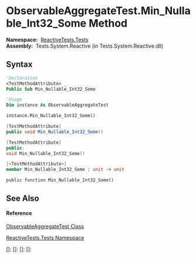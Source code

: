 # ObservableAggregateTest.Min\_Nullable\_Int32\_Some Method

**Namespace:**  [ReactiveTests.Tests](ReactiveTests.Tests\ReactiveTests.Tests.md)  
**Assembly:**  Tests.System.Reactive (in Tests.System.Reactive.dll)

## Syntax

```vb
'Declaration
<TestMethodAttribute> _
Public Sub Min_Nullable_Int32_Some
```

```vb
'Usage
Dim instance As ObservableAggregateTest

instance.Min_Nullable_Int32_Some()
```

```csharp
[TestMethodAttribute]
public void Min_Nullable_Int32_Some()
```

```c++
[TestMethodAttribute]
public:
void Min_Nullable_Int32_Some()
```

```fsharp
[<TestMethodAttribute>]
member Min_Nullable_Int32_Some : unit -> unit 
```

```jscript
public function Min_Nullable_Int32_Some()
```

## See Also

#### Reference

[ObservableAggregateTest Class](ObservableAggregateTest\ObservableAggregateTest.md)

[ReactiveTests.Tests Namespace](ReactiveTests.Tests\ReactiveTests.Tests.md)

[]: 
[]: 
[]: 
[]: 